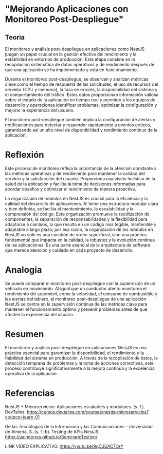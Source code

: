 # "Mejorando Aplicaciones con Monitoreo Post-Despliegue"

## Teoria

El monitoreo y análisis post-despliegue en aplicaciones como NestJS juegan un papel crucial en la gestión efectiva del rendimiento y la estabilidad en entornos de producción. Esta etapa consiste en la recopilación sistemática de datos operativos y de rendimiento después de que una aplicación se ha implementado y está en funcionamiento.

Durante el monitoreo post-despliegue, se observan y analizan métricas clave como el tiempo de respuesta de las solicitudes, el uso de recursos del servidor (CPU y memoria), la tasa de errores, la disponibilidad del sistema y el comportamiento del tráfico. Estos datos proporcionan información valiosa sobre el estado de la aplicación en tiempo real y permiten a los equipos de desarrollo y operaciones identificar problemas, optimizar la configuración y mejorar la experiencia del usuario.

El monitoreo post-despliegue también implica la configuración de alertas y notificaciones para detectar y responder rápidamente a eventos críticos, garantizando así un alto nivel de disponibilidad y rendimiento continuo de la aplicación.


# Reflexión

Este proceso de monitoreo refleja la importancia de la atención constante a las métricas operativas y de rendimiento para mantener la calidad del servicio y la satisfacción del usuario. Proporciona una visión holística de la salud de la aplicación y facilita la toma de decisiones informadas para abordar desafíos y optimizar el rendimiento de manera proactiva.

La organización de módulos en NestJS es crucial para la eficiencia y la calidad del desarrollo de aplicaciones. Al tener una estructura modular clara y bien definida, se facilita el mantenimiento, la escalabilidad y la comprensión del código. Esta organización promueve la reutilización de componentes, la separación de responsabilidades y la flexibilidad para adaptarse a cambios, lo que resulta en un código más legible, mantenible y adaptable a largo plazo; por esa razon, la organización de los módulos en NestJS no solo es una cuestión de orden superficial, sino una práctica fundamental que impacta en la calidad, la robustez y la evolución continua de las aplicaciones. Es una parte esencial de la arquitectura de software que merece atención y cuidado en cada proyecto de desarrollo.

# Analogia 
Se puede comparar el monitoreo post-despliegue con la supervisión de un vehículo en movimiento. Al igual que un conductor atento monitorea el rendimiento del automóvil, como la velocidad, el consumo de combustible y las alertas del tablero, el monitoreo post-despliegue de una aplicación NestJS se centra en la supervisión continua de las métricas clave para mantener el funcionamiento óptimo y prevenir problemas antes de que afecten la experiencia del usuario.

 # Resumen

 El monitoreo y análisis post-despliegue en aplicaciones NestJS es una práctica esencial para garantizar la disponibilidad, el rendimiento y la fiabilidad del sistema en producción. A través de la recopilación de datos, la detección temprana de problemas y la toma de acciones correctivas, este proceso contribuye significativamente a la mejora continua y la excelencia operativa de la aplicación.

 # Referencias
NestJS + Microservicios: Aplicaciones escalables y modulares. (s. f.). DevTalles. https://cursos.devtalles.com/courses/nestjs-microservicios?coupon=learn-01

De las Tecnologías de la Información y las Comunicaciones - Universidad de Almería, S. (s. f.-b). Testing de APIs NestJS. https://ualmtorres.github.io/SeminarioTesting/



LINK VIDEO EXPLICATIVO: https://youtu.be/9qCJQAC7OrY